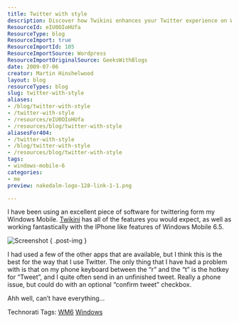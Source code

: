 ```yaml
---
title: Twitter with style
description: Discover how Twikini enhances your Twitter experience on Windows Mobile 6.5. Learn tips and features that make tweeting stylish and efficient!
ResourceId: eIU0OIoHUfa
ResourceType: blog
ResourceImport: true
ResourceImportId: 105
ResourceImportSource: Wordpress
ResourceImportOriginalSource: GeeksWithBlogs
date: 2009-07-06
creator: Martin Hinshelwood
layout: blog
resourceTypes: blog
slug: twitter-with-style
aliases:
- /blog/twitter-with-style
- /twitter-with-style
- /resources/eIU0OIoHUfa
- /resources/blog/twitter-with-style
aliasesFor404:
- /twitter-with-style
- /blog/twitter-with-style
- /resources/blog/twitter-with-style
tags:
- windows-mobile-6
categories:
- me
preview: nakedalm-logo-128-link-1-1.png

---
```

I have been using an excellent piece of software for twittering form my Windows Mobile. [Twikini](http://www.trinketsoftware.com/Twikini) has all of the features you would expect, as well as working fantastically with the IPhone like features of Windows Mobile 6.5.

![Screenshot](images/Twikini04.gif)
{ .post-img }

I had used a few of the other apps that are available, but I think this is the best for the way that I use Twitter. The only thing that I have had a problem with is that on my phone keyboard between the “r” and the “t” is the hotkey for “Tweet”, and I quite often send in an unfinished tweet. Really a phone issue, but could do with an optional “confirm tweet” checkbox.

Ahh well, can’t have everything…

Technorati Tags: [WM6](http://technorati.com/tags/WM6) [Windows](http://technorati.com/tags/Windows)
